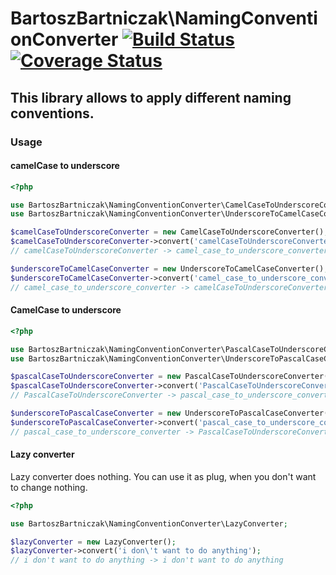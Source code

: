 BartoszBartniczak\NamingConventionConverter [![Build Status](https://travis-ci.org/BartoszBartniczak/NamingConventionConverter.svg?branch=master)](https://travis-ci.org/BartoszBartniczak/NamingConventionConverter) [![Coverage Status](https://coveralls.io/repos/github/BartoszBartniczak/NamingConventionConverter/badge.svg?branch=master)](https://coveralls.io/github/BartoszBartniczak/NamingConventionConverter?branch=master)
===========================================
This library allows to apply different naming conventions.
---------------------------------------------

### Usage

#### camelCase to underscore

```php
<?php

use BartoszBartniczak\NamingConventionConverter\CamelCaseToUnderscoreConverter;
use BartoszBartniczak\NamingConventionConverter\UnderscoreToCamelCaseConverter;

$camelCaseToUnderscoreConverter = new CamelCaseToUnderscoreConverter();
$camelCaseToUnderscoreConverter->convert('camelCaseToUnderscoreConverter');
// camelCaseToUnderscoreConverter -> camel_case_to_underscore_converter

$underscoreToCamelCaseConverter = new UnderscoreToCamelCaseConverter();
$underscoreToCamelCaseConverter->convert('camel_case_to_underscore_converter');
// camel_case_to_underscore_converter -> camelCaseToUnderscoreConverter
```

#### CamelCase to underscore

```php
<?php

use BartoszBartniczak\NamingConventionConverter\PascalCaseToUnderscoreConverter;
use BartoszBartniczak\NamingConventionConverter\UnderscoreToPascalCaseConverter;

$pascalCaseToUnderscoreConverter = new PascalCaseToUnderscoreConverter();
$pascalCaseToUnderscoreConverter->convert('PascalCaseToUnderscoreConverter');
// PascalCaseToUnderscoreConverter -> pascal_case_to_underscore_converter

$underscoreToPascalCaseConverter = new UnderscoreToPascalCaseConverter();
$underscoreToPascalCaseConverter->convert('pascal_case_to_underscore_converter');
// pascal_case_to_underscore_converter -> PascalCaseToUnderscoreConverter
```

#### Lazy converter

Lazy converter does nothing. You can use it as plug, when you don't want to change nothing.

```php
<?php

use BartoszBartniczak\NamingConventionConverter\LazyConverter;

$lazyConverter = new LazyConverter();
$lazyConverter->convert('i don\'t want to do anything');
// i don't want to do anything -> i don't want to do anything
```